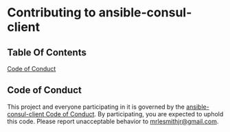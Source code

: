 # Contributing to ansible-consul-client

## Table Of Contents

[Code of Conduct](#code-of-conduct)

## Code of Conduct

This project and everyone participating in it is governed by the [ansible-consul-client Code of Conduct](CODE_OF_CONDUCT.md). By participating, you are expected to uphold this code. Please report unacceptable behavior to [mrlesmithjr@gmail.com](mailto:mrlesmithjr@gmail.com).
